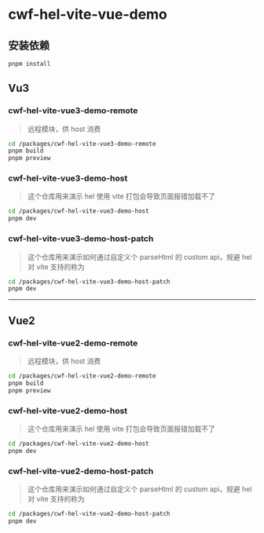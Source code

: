 # cwf-hel-vite-vue-demo

## 安装依赖

```bash
pnpm install
```

## Vu3

### cwf-hel-vite-vue3-demo-remote

> 远程模块，供 host 消费

```bash
cd /packages/cwf-hel-vite-vue3-demo-remote
pnpm build
pnpm preview
```

### cwf-hel-vite-vue3-demo-host

> 这个仓库用来演示 hel 使用 vite 打包会导致页面报错加载不了

```bash
cd /packages/cwf-hel-vite-vue3-demo-host
pnpm dev
```

### cwf-hel-vite-vue3-demo-host-patch

> 这个仓库用来演示如何通过自定义个 parseHtml 的 custom api，规避 hel 对 vite 支持的称为

```bash
cd /packages/cwf-hel-vite-vue3-demo-host-patch
pnpm dev
```

---

## Vue2

### cwf-hel-vite-vue2-demo-remote

> 远程模块，供 host 消费

```bash
cd /packages/cwf-hel-vite-vue2-demo-remote
pnpm build
pnpm preview
```

### cwf-hel-vite-vue2-demo-host

> 这个仓库用来演示 hel 使用 vite 打包会导致页面报错加载不了

```bash
cd /packages/cwf-hel-vite-vue2-demo-host
pnpm dev
```

### cwf-hel-vite-vue2-demo-host-patch

> 这个仓库用来演示如何通过自定义个 parseHtml 的 custom api，规避 hel 对 vite 支持的称为

```bash
cd /packages/cwf-hel-vite-vue2-demo-host-patch
pnpm dev
```
